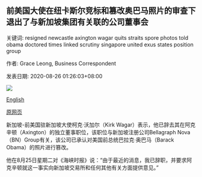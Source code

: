 ## 前美国大使在纽卡斯尔竞标和篡改奥巴马照片的审查下退出了与新加坡集团有关联的公司董事会

关键词: resigned newcastle axington wagar quits straits spore photos told obama doctored times linked scrutiny singapore united exus states position group

作者: Grace Leong, Business Correspondent

发表日期: 2020-08-26 01:26:03+08:00

![](https://www.straitstimes.com/sites/default/files/styles/x_large/public/articles/2020/08/25/fhkirkwagar2508.jpg?itok=5NJAh2C6)

[English](Ex-US%20ambassador%20quits%20board%20of%20company%20linked%20to%20S%E2%80%99pore%20group%20under%20scrutiny%20for%20Newcastle%20bid%20and%20doctored%20Obama%20photos.md)

[原网页](https://www.straitstimes.com/singapore/ex-us-ambassador-quits-board-of-company-linked-to-spore-group-under-scrutiny-for-newcastle)

新加坡-前美国驻新加坡大使柯克·沃加尔（Kirk Wagar）表示，他已辞去其在阿克辛顿（Axington）的独立董事职位，该职位与新加坡注册公司Bellagraph Nova（BN）Group有关，该公司已承认对美国前总统巴拉克·奥巴马（Barack Obama）的照片进行篡改。

他在8月25日星期二对《海峡时报》说：“由于最近的消息，我已辞职，并要求阿克辛顿就这一事实向新加坡交易所和任何其他有关方面提供意见。”